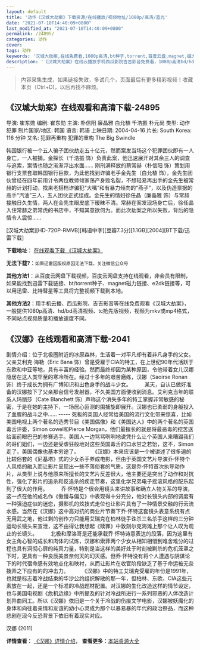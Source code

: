 ```yaml
---
layout: default
title: '动作《汉城大劫案》下载资源/在线播放/视频地址/1080p/高清/蓝光'
date: "2021-07-10T14:40:09+0800"
last_modified_at: "2021-07-10T14:40:09+0800"
permalink: /24895/
categories: 动作
cover:
tags: 动作
keywords: '汉城大劫案,在线免费看,1080p高清,bt种子,torrent,百度云盘,magnet,磁力链,迅雷下载资源'
description: '《汉城大劫案》在线云播放手机西瓜影院吉吉影音免费看，1080p高清bd/hd未删减完整版和tc抢先枪版，mkv/mp4格式，附带bt/torrent种子、magnet/磁力链、百度云盘、网盘资源迅雷下载链接'
---
```


>内容采集生成，如果链接失效，多试几个，页面最后有更多精彩视频！收藏本页（Ctrl+D)，以后再找不麻烦。


## 《汉城大劫案》在线观看和高清下载-24895

导演: 崔东勋 编剧: 崔东勋 主演: 朴信阳 廉晶雅 白允植 千浩振 朴元尚 类型: 动作 犯罪 制片国家/地区: 韩国 语言: 韩语 上映日期: 2004-04-16 片长: South Korea: 116 分钟 又名: 犯罪再重构 犯罪的重构 The Big Swindle

韩国银行被一个五人骗子团伙劫走五十亿元，然而案发当场这个犯罪团伙即有一人身亡，一人被捕。金探长（千浩振 饰）负责此案，他迅速展开对其余三人的调查与追索，案情也随之渐渐浮出水面…… 刚刑满释放的蔡常赫（朴信阳 饰）策划用银行支票套取韩国银行巨款，为此他找到诈骗老手金先生（白允植 饰），金先生团伙曾经在四年前用计令两位教师倾家荡产身败名裂，不想轻易再出手的金先生被常赫的计划打动，找来老搭档诈骗犯“大嘴”和有暴力倾向的“燕子”，以及伪造票据的高手“汽油”三人，五人团伙正式组成。金先生的情妇徐任晶（廉晶雅 饰）与常赫接触日久生情，两人在金先生眼皮底下暧昧不清。常赫在案发现场身亡后，徐任晶入住常赫之弟常虎的书店中，不知其意欲何为。而此次劫案之所以失败，背后的隐情令人震惊……


[汉城大劫案][HD-720P-RMVB][韩语中字][豆瓣7.3分][1.1GB][2004][BT下载/迅雷下载]

**下载地址**： [在线观看下载 《汉城大劫案》](https://www.btdx8.com/torrent/the_big_swindle_2004.html) 


**无法下载?**：`如果迅雷因版权原因无法下载，关注微信公众号 `

**其他方法1**：从百度云网盘下载视频，百度云网盘支持在线观看，非会员有限制，如果能找到迅雷下载链接、bt/torrent种子、magnet磁力链接、e2dk链接等，可以用迅雷、比特彗星等工具将完整视频下载到本地。

**其他方法2**：用手机云播、西瓜影院、吉吉影音等在线免费观看《汉城大劫案》，一般提供1080p高清、hd/bd高清视频、tc抢先版视频，视频为mkv或mp4格式，不同站点视频质量和播放速度不同。


## 《汉娜》在线观看和高清下载-2041

剧情介绍：位于北极圈附近的冰原森林，生活着一对平凡却有着非凡身手的父女。父亲艾利克·海勒（Eric Bana 饰）曾是受雇于CIA的特工，在上世纪90年代活跃于东欧和中亚等地，具有丰富的经验。然而最终却因为某种原因，令他带着女儿汉娜隐居在这人类罕至的寒冷所在。经过十多年的艰苦磨练，汉娜（Saoirse Ronan 饰）终于成长为拥有广博知识和出色身手的战斗少女。  　　某天，自认已做好准备的汉娜按下了父亲那台信号发射器，不久美国方面便收到消息。艾利克当年的联系人玛丽莎（Cate Blanchett 饰）声称这个消失多年的特工掌握非常敏感的秘密，于是在她的主持下，一场居心叵测的围捕旋即展开。汉娜也已柔弱的身躯投入了血腥的战斗之中…… ----- 死板的英国人经常给美国的流行文化带来惊喜，比如美国电视上两个著名的选秀节目《美国偶像》和《美国达人》中的两个著名的英国毒舌评委，Simon cowel和Pierce Morgan，他们最擅长的就是将最恶毒的挖苦送给面前眼巴巴的参赛选手。美国人一边骂骂咧咧地说凭什么让个英国人来糟蹋我们的哥们姐们，一边还是受虐狂般地对这些英国毒舌的口水甘之若饴，这不，Simon走了，美国偶像也基本穷途了。         《汉娜》本来应该是一个被讲述了很多遍的比较俗套的《尼基塔》式的少女杀手养成电影，但由于英国文艺片导演乔·怀特个人风格的融入而让影片呈现出一些不落俗套的气质。这是乔·怀特首次执导动作片，从类型上说与他原来所擅长的文艺片反差很大，他主要还是突出了动作和对抗性，强化了影片的追杀和反追杀的疾走节奏，这里化学兄弟电子摇滚风格的配乐起到了很大的作用。         乔·怀特是个很会用镜头来讲故事和确立人物关系的导演，这一点在他的成名作《傲慢与偏见》中表现得十分充分，他对长镜头内部的调度有一种强迫症似的迷恋，摄影机的炫技式走位也让影片具有了一种情景交融的行云流水感。当然在《汉娜》这中高对抗的商业片节奏下乔·怀特这套镜头表意系统有点无用武之地，他过剩的创作力只能用艾瑞克在柏林徒手诛杀三名杀手这样的三分钟运动长镜头来宣泄，这不由得让我想起《赎罪》中敦刻尔克海滩上那个让人叹为观止的长镜头。         北极和摩洛哥是还能承载乔·怀特诗意表达的段落，因为这里有女主角心智的成长和肉体的试炼，汉娜和索菲两个少女从相知相惜到难舍难分的过程也具有洞彻心扉的纯真力量，特别是当这样的美好处于时刻被剿杀的危机笼罩之下时，更具有一种良辰美景奈何天的幻灭感。但乔·怀特没有将个人遭遇与阴谋论下的时代宿命感有效地点化和映衬，从而让影片在收官阶段缺乏了基于命运被无奈拨弄之下应有的的冲击力。         《汉娜》中的特工艾瑞克受雇的年份是1991年，也就是标志着冷战结束的华沙公约组织解散的那一年，但柏林、东欧、CIA这些元素放在一起，还是一个标准的冷战题材配置。对汉娜的生化改造这样的情节设定，也与美国电视剧《危机边缘》中所提及的针对冷战所进行一系列邪恶的人体改造计划异曲同工。所以《汉娜》依旧是一个关于冷战的伤痕文学电影，汉娜被妖魔化的身体和向往着亲情和友谊的幼小心灵成为那个以暴易暴的年代的政治祭品，而这种悲剧在现今反恐背景下依旧有着现实对应。


汉娜 (2011)

**详情查看**： [《汉娜》详情介绍](/movie/2041/)， **查看更多**：[本站资源大全](/movie/t/all/)

